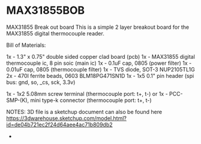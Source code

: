 MAX31855BOB
===========

MAX31855 Break out board
This is a simple 2 layer breakout board for the MAX31855 digital thermocouple reader.


Bill of Materials:

1x - 1.3" x 0.75" double sided copper clad board (pcb)
1x - MAX31855 digital thermocouple ic, 8 pin soic (main ic)
1x - 0.1uF cap, 0805 (power filter)
1x - 0.01uF cap, 0805 (thermocouple filter)
1x - TVS diode, SOT-3 NUP2105TL1G
2x - 470I ferrite beads, 0603 BLM18PG471SN1D
1x - 1x5 0.1" pin header (spi bus: gnd, so, _cs, sck, 3.3v)

1x - 1x2 5.08mm screw terminal (thermocouple port: t+, t-) 
or
1x - PCC-SMP-(K), mini type-k connector (thermocouple port: t+, t-)


NOTES: 3D file is a sketchup document can also be found here
https://3dwarehouse.sketchup.com/model.html?id=de04b721ec2f24d64aee4ac71b809db2

- 
